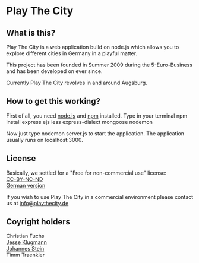 Play The City
=============

What is this?
-------------
Play The City is a web application build on node.js which allows you
to explore different cities in Germany in a playful matter.

This project has been founded in Summer 2009 during the 5-Euro-Business
and has been developed on ever since.

Currently Play The City revolves in and around Augsburg.


How to get this working?
------------------------
First of all, you need [node.js](http://nodejs.org) and [npm](http://npmjs.org) installed.
Type in your terminal
	npm install express ejs less express-dialect mongoose nodemon

Now just type
	nodemon server.js
to start the application.
The application usually runs on localhost:3000.


License
-------
Basically, we settled for a "Free for non-commercial use" license:  
[CC-BY-NC-ND](http://creativecommons.org/licenses/by-nc-nd/3.0/)  
[German version](http://creativecommons.org/licenses/by-nc-nd/3.0/deed.de)  

If you wish to use Play The City in a commercial environment please
contact us at info@playthecity.de


Coyright holders
----------------
Christian Fuchs  
[Jesse Klugmann](http://github.com/JesseKlugmann)  
[Johannes Stein](http://github.com/Stoney-FD)  
Timm Traenkler
